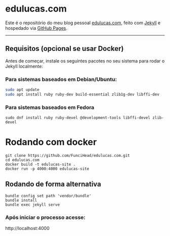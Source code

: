 # edulucas.com

Este é o repositório do meu blog pessoal [edulucas.com](https://edulucas.com), feito com [Jekyll](https://jekyllrb.com) e hospedado via [GitHub Pages](https://pages.github.com/).

---

## Requisitos (opcional se usar Docker)

Antes de começar, instale os seguintes pacotes no seu sistema para rodar o Jekyll localmente:

### Para sistemas baseados em Debian/Ubuntu:

```bash
sudo apt update
sudo apt install ruby ruby-dev build-essential zlib1g-dev libffi-dev
```

### Para sistemas baseados em Fedora
```
sudo dnf install ruby ruby-devel @development-tools libffi-devel zlib-devel
```

# Rodando com docker

```
git clone https://github.com/FunciHead/edulucas.com.git
cd edulucas.com
docker build -t edulucas-site .
docker run -p 4000:4000 edulucas-site
```

## Rodando de forma alternativa

```
bundle config set path 'vendor/bundle'
bundle install
bundle exec jekyll serve
```

### Após iniciar o processo acesse: 
http://localhost:4000